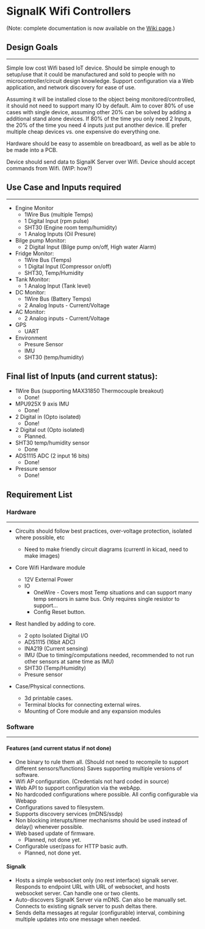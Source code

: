 # SignalK Wifi Controllers
(Note: complete documentation is now available on the [Wiki page](https://github.com/mxtommy/SigkSens/wiki).)

## Design Goals
---------------------
Simple low cost Wifi based IoT device. Should be simple enough to setup/use that it could be manufactured and sold to people with no microcontroller/circuit design knowledge. Support configuration via a Web application, and network discovery for ease of use.

Assuming it will be installed close to the object being monitored/controlled, it should not need to support many IO by default. Aim to cover 80% of use cases with single device, assuming other 20% can be solved by adding a additional stand alone devices. If 80% of the time you only need 2 Inputs, the 20% of the time you need 4 inputs just put another device. IE prefer multiple cheap devices vs. one expensive do everything one.

Hardware should be easy to assemble on breadboard, as well as be able to be made into a PCB.

Device should send data to SignalK Server over Wifi.
Device should accept commands from Wifi. (WIP: how?)

## Use Case and Inputs required 
---------------------

- Engine Monitor
    - 1Wire Bus (multiple Temps)
    - 1 Digital Input (rpm pulse)
    - SHT30 (Engine room temp/humidity)
    - 1 Analog Inputs (Oil Presure)
- Bilge pump Monitor:
    - 2 Digital Input (Bilge pump on/off, High water Alarm)
- Fridge Monitor:
    - 1Wire Bus (Temps)
    - 1 Digital Input (Compressor on/off)
    - SHT30, Temp/Humidity
- Tank Monitor:
    - 1 Analog Input (Tank level)
- DC Monitor:
    - 1Wire Bus (Battery Temps)
    - 2 Analog Inputs - Current/Voltage 
- AC Monitor:
    - 2 Analog inputs - Current/Voltage
- GPS
    - UART
- Environment
    - Presure Sensor
    - IMU
    - SHT30 (temp/humidity)
        
## Final list of Inputs (and current status):
- 1Wire Bus (supporting MAX31850 Thermocouple breakout)
	- Done!
- MPU925X 9 axis IMU
	- Done!
- 2 Digital in (Opto isolated)
    - Done!
- 2 Digital out (Opto isolated)
	- Planned.
- SHT30 temp/humidity sensor
	- Done
- ADS1115 ADC (2 input 16 bits)
	- Done!
- Pressure sensor
	- Done!

		
## Requirement List

### Hardware
---------------------
- Circuits should follow best practices, over-voltage protection, isolated where possible, etc
	- Need to make friendly circuit diagrams (currentl in kicad, need to make images)
- Core Wifi Hardware module
    - 12V External Power
    - IO 
        - OneWire - Covers most Temp situations and can support many temp sensors in same bus. Only requires single resistor to support...
        - Config Reset button.
- Rest handled by adding to core. 
    - 2 opto Isolated Digital I/O
    - ADS1115 (16bit ADC)
    - INA219 (Current sensing)
    - IMU (Due to timing/computations needed, recommended to not run other sensors at same time as IMU)
    - SHT30 (Temp/Humidity)
    - Presure sensor

- Case/Physical connections.
    - 3d printable cases. 
    - Terminal blocks for connecting external wires.
    - Mounting of Core module and any expansion modules

     
### Software
----------------------

#### Features (and current status if not done)
- One binary to rule them all. (Should not need to recompile to support different sensors/functions) Saves supporting multiple versions of software.
- Wifi AP configuration. (Credentials not hard coded in source)
- Web API to support configuration via the webApp.
- No hardcoded configurations where possible. All config configurable via Webapp
- Configurations saved to filesystem.
- Supports discovery services (mDNS/ssdp)
- Non blocking interupts/timer mechanisms should be used instead of delay() whenever possible.
- Web based update of firmware.
	- Planned, not done yet.
- Configurable user/pass for HTTP basic auth. 
	- Planned, not done yet.
    
      

#### Signalk
- Hosts a simple websocket only (no rest interface) signalk server. Responds to endpoint URL with URL of websocket, and hosts websocket server. Can handle one or two clients.
- Auto-discovers SignalK Server via mDNS. Can also be manually set. Connects to existing signalk server to push deltas there.
- Sends delta messages at regular (configurable) interval, combining multiple updates into one message when needed.



